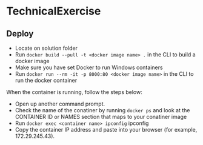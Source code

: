 # TechnicalExercise



## Deploy
- Locate on solution folder
- Run `docker build --pull -t <docker image name> .` in the CLI to build a docker image
- Make sure you have set Docker to run Windows containers
- Run `docker run --rm -it -p 8000:80 <docker image name>` in the CLI to run the docker container

When the container is running, follow the steps below:
  - Open up another command prompt.
  - Check the name of the conatiner by running `docker ps` and look at the CONTAINER ID or NAMES section that maps to your conatiner image
  - Run `docker exec <container name> ipconfig` ipconfig
  - Copy the container IP address and paste into your browser (for example, 172.29.245.43).
